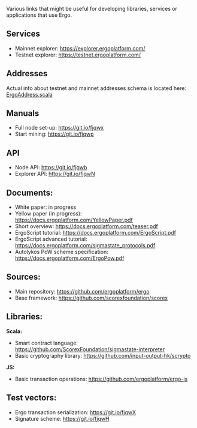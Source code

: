 Various links that might be useful for developing libraries, services or applications that use Ergo.

## Services
- Mainnet explorer: https://explorer.ergoplatform.com/
- Testnet explorer: https://testnet.ergoplatform.com/

## Addresses
Actual info about testnet and mainnet addresses schema is located here: [ErgoAddress.scala](https://github.com/ScorexFoundation/sigmastate-interpreter/blob/master/src/main/scala/org/ergoplatform/ErgoAddress.scala#L17)

## Manuals
- Full node set-up: https://git.io/fjqwx
- Start mining: https://git.io/fjqwp

## API
- Node API: https://git.io/fjqwb
- Explorer API: https://git.io/fjqwN

## Documents:
- White paper: in progress
- Yellow paper (in progress): https://docs.ergoplatform.com/YellowPaper.pdf
- Short overview: https://docs.ergoplatform.com/teaser.pdf
- ErgoScript tutorial: https://docs.ergoplatform.com/ErgoScript.pdf
- ErgoScript advanced tutorial: https://docs.ergoplatform.com/sigmastate_protocols.pdf
- Autolykos PoW scheme specification: https://docs.ergoplatform.com/ErgoPow.pdf

## Sources:
- Main repository: https://github.com/ergoplatform/ergo
- Base framework: https://github.com/scorexfoundation/scorex

## Libraries:

**Scala:**
- Smart contract language: https://github.com/ScorexFoundation/sigmastate-interpreter
- Basic cryptography library: https://github.com/input-output-hk/scrypto

**JS:**
- Basic transaction operations: https://github.com/ergoplatform/ergo-js

## Test vectors:
- Ergo transaction serialization: https://git.io/fjqwX
- Signature scheme: https://git.io/fjqwH
